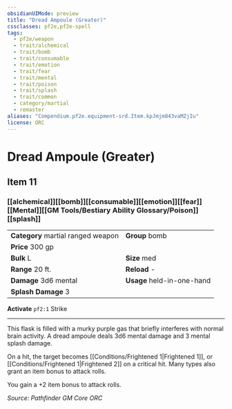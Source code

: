 ```yaml
---
obsidianUIMode: preview
title: "Dread Ampoule (Greater)"
cssclasses: pf2e,pf2e-spell
tags:
  - pf2e/weapon
  - trait/alchemical
  - trait/bomb
  - trait/consumable
  - trait/emotion
  - trait/fear
  - trait/mental
  - trait/poison
  - trait/splash
  - trait/common
  - category/martial
  - remaster
aliases: "Compendium.pf2e.equipment-srd.Item.kpJmjm843vaMZjIu"
license: ORC
---
```

# Dread Ampoule (Greater)
## Item 11
### [[alchemical]][[bomb]][[consumable]][[emotion]][[fear]][[Mental]][[GM Tools/Bestiary Ability Glossary/Poison]][[splash]]

|  |  |
| -- | -- |
| **Category** martial ranged weapon | **Group** bomb |
| **Price** 300 gp |  |
| **Bulk** L | **Size** med |
|**Range** 20 ft.| **Reload** -|
| **Damage** 3d6 mental  | **Usage** held-in-one-hand |
| **Splash Damage** 3 | |


**Activate** `pf2:1` Strike

* * *

This flask is filled with a murky purple gas that briefly interferes with normal brain activity. A dread ampoule deals 3d6 mental damage and 3 mental splash damage.

On a hit, the target becomes [[Conditions/Frightened 1|Frightened 1]], or [[Conditions/Frightened 1|Frightened 2]] on a critical hit. Many types also grant an item bonus to attack rolls.

You gain a +2 item bonus to attack rolls.

*Source: Pathfinder GM Core*
*ORC*